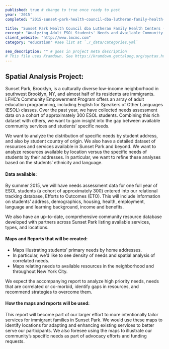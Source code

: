 ```yaml
---
published: true # change to true once ready to post
year: '2015'
completed: "2015-sunset-park-health-council-dba-lutheran-family-health-centers"

title: "Sunset Park Health Council dba Lutheran Family Health Centers (LFHC)" # project title or client name
excerpt: "Analyzing Adult ESOL Students' Needs and Available Community Assets in Southwest Brooklyn, NY" # shows on project list page
client_website: "http://www.lmcmc.com"
category: "education" #see list at `./_data/categories.yml`

seo_description: "" # goes in project meta description
# This file uses Kramdown. See https://kramdown.gettalong.org/syntax.html for syntax
---
```


## Spatial Analysis Project:
Sunset Park, Brooklyn, is a culturally diverse low-income neighborhood in southwest Brooklyn, NY, and almost half of its residents are immigrants. LFHC’s Community Empowerment Program offers an array of adult education programming, including English for Speakers of Other Languages (ESOL) classes. Over the past year, we have collected needs assessment data on a cohort of approximately 300 ESOL students. Combining this rich dataset with others, we want to gain insight into the gap between available community services and students’ specific needs.

We want to analyze the distribution of specific needs by student address, and also by student country of origin. We also have a detailed dataset of resources and services available in Sunset Park and beyond. We want to analyze resources available by location versus the specific needs of students by their addresses. In particular, we want to refine these analyses based on the students’ ethnicity and language.

#### Data available:
By summer 2015, we will have needs assessment data for one full year of ESOL students (a cohort of approximately 300) entered into our relational tracking database, Efforts to Outcomes (ETO). This will include information on students’ address, demographics, housing, health, employment, language and learning background, income and benefits.

We also have an up-to-date, comprehensive community resource database developed with partners across Sunset Park listing available services, types, and locations.

#### Maps and Reports that will be created:
- Maps illustrating students’ primary needs by home addresses.
- In particular, we’d like to see density of needs and spatial analysis of correlated needs.
- Maps relating needs to available resources in the neighborhood and throughout New York City.

We expect the accompanying report to analyze high priority needs, needs that are correlated or co-morbid, identify gaps in resources, and recommend strategies to overcome them.

#### How the maps and reports will be used:
This report will become part of our larger effort to more intentionally tailor services for immigrant families in Sunset Park. We would use these maps to identify locations for adapting and enhancing existing services to better serve our participants. We also foresee using the maps to illustrate our community’s specific needs as part of advocacy efforts and funding requests.
